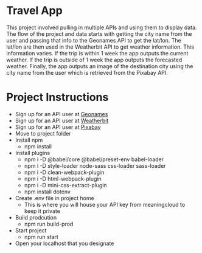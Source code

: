 # Travel App

This project involved pulling in multiple APIs and using them to display data. The flow of the project and data starts with getting the city name from the user and passing that info to the Geonames API to get the lat/lon. The lat/lon are then used in the Weatherbit API to get weather information. This information varies. If the trip is within 1 week the app outputs the current weather. If the trip is outside of 1 week the app outputs the forecasted weather. Finally, the app outputs an image of the destination city using the city name from the user which is retrieved from the Pixabay API.

# Project Instructions

- Sign up for an API user at [Geonames](http://www.geonames.org/export/web-services.html)
- Sign up for an API user at [Weatherbit](https://www.weatherbit.io/account/create)
- Sign up for an API user at [Pixabay](https://pixabay.com/api/docs/)
- Move to project folder
- Install npm
  - npm install
- Install plugins
  - npm i -D @babel/core @babel/preset-env babel-loader
  - npm i -D style-loader node-sass css-loader sass-loader
  - npm i -D clean-webpack-plugin
  - npm i -D html-webpack-plugin
  - npm i -D mini-css-extract-plugin
  - npm install dotenv
- Create .env file in project home
  - This is where you will house your API key from meaningcloud to keep it private
- Build prodcution
  - npm run build-prod
- Start project
  - npm run start
- Open your localhost that you designate




